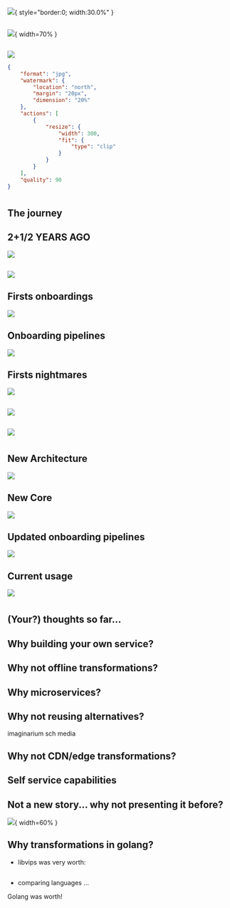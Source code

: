 #

##
![](yamsLogo.png){ style="border:0; width:30.0%" }

##
![](portal_screenshot.png){ width=70% }

## 
![](yams_image_test.jpeg)
```json
{
    "format": "jpg",
    "watermark": {
        "location": "north",
        "margin": "20px",
        "dimension": "20%"
    },
    "actions": [
        {
            "resize": {
                "width": 300,
                "fit": {
                    "type": "clip"
                }
            }
        }
    ],
    "quality": 90
}
```

#

## The journey

## 2+1/2 YEARS AGO
![](apiV0Arch.png)

##
![](oldRequestCount.png)

## Firsts onboardings
![](onboardingsArriving.png)

## Onboarding pipelines
![](oldOnboardingPipeline.png)

## Firsts nightmares
![](firstsSpikes.png)

##
![](fastlyIncident.png)

## 
![](incidentReport.jpg)

#

## New Architecture
![](apiV1Arch.png)

## New Core
![](openCvToVips.png)

## Updated onboarding pipelines
![](updatedAdoption.png)

## Current usage
![](currentStats.png)

# 

## (Your?) thoughts so far...

## Why building your own service? 

## Why not offline transformations?

## Why microservices?

## Why not reusing alternatives?
imaginarium
sch media

## Why not CDN/edge transformations?

## Self service capabilities

## Not a new story... why not presenting it before?

![](fireman.jpg){ width=60% }

## Why transformations in golang?

* libvips was very worth:

##

* comparing languages ...

Golang was worth!
